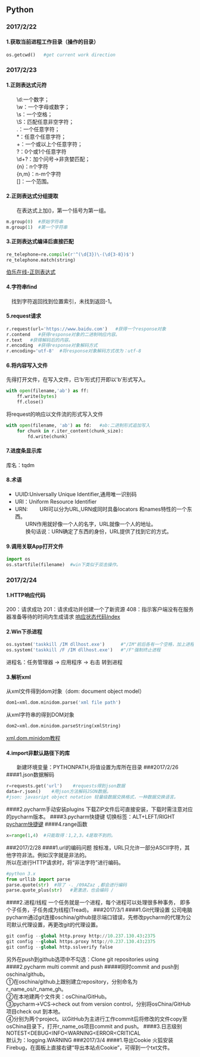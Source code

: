 ## Python<br>
### 2017/2/22
#### 1.获取当前进程工作目录（操作的目录）
```python
os.getcwd()   #get current work direction
```

### 2017/2/23
#### 1.正则表达式元符
　　\d:一个数字；<br>
　　\w：一个字母或数字；<br>
　　\s：一个空格；<br>
　　\S：匹配任意非空字符；<br>
　　.：一个任意字符；<br>
　　*：任意个任意字符；<br>
　　+：一个或以上个任意字符；<br>
　　?：0个或1个任意字符<br>
　　\d+?：加个问号→非贪婪匹配；<br>
　　{n}：n个字符<br>
　　{n,m}：n-m个字符<br>
　　[]：一个范围。
#### 2.正则表达式分组提取<br>
　　在表达式上加()，第一个括号为第一组。<br>
```python
m.group(0)  #原始字符串
m.group(1)  #第一个字符串
```
#### 3.正则表达式编译后直接匹配
```python
re_telephone=re.compile(r'^(\d{3})\-(\d{3-8})$')
re_telephone.match(string)
```
[伯乐在线-正则表达式](http://www.runoob.com/python/python-reg-expressions.html)
#### 4.字符串find
　找到字符返回找到位置索引，未找到返回-1。<br>
#### 5.request请求
```python
r.request(url='https://www.baidu.com')   #获得一个response对象
r.contend   #获得response对象的二进制响应内容。
r.text   #获得解码后的内容。
r.encoding  #获得response对象解码方式
r.encoding='utf-8'  #将response对象解码方式改为：utf-8
```
#### 6.将内容写入文件
先得打开文件，在写入文件，已‘b’形式打开即以'b'形式写入。<br>
```python
with open(filename,'ab') as ff:
    ff.write(bytes)
    ff.close()
```
将request的响应以文件流的形式写入文件
```python
with open(filename, 'ab') as fd:   #ab:二进制形式追加写入
    for chunk in r.iter_content(chunk_size):
        fd.write(chunk)
```
#### 7.进度条显示库
库名：tqdm
#### 8.术语
* UUID:Universally Unique Identifier,通用唯一识别码
* URI：Uniform Resource Identifier
* URN:
　　URI可以分为URL,URN或同时具备locators 和names特性的一个东西。<br>
　　URN作用就好像一个人的名字，URL就像一个人的地址。<br>
　　换句话说：URN确定了东西的身份，URL提供了找到它的方式。<br>

#### 9.调用关联App打开文件
```python
import os
os.startfile(filename)  #win下类似于双击操作。
```
### 2017/2/24
#### 1.HTTP响应代码
  200：请求成功
  201：请求成功并创建一个了新资源
  408：指示客户端没有在服务器准备等待的时间内生成请求
  [响应状态代码Index](http://www.cnblogs.com/lijialong/archive/2011/01/13/http-response-code.html)
#### 2.Win下杀进程
```python
os.system('taskkill /IM dllhost.exe')      #"/IM"前后各有一个空格，加上进程名
os.system('taskkill /F /IM dllhost.exe')   #"/F"强制终止进程
```
进程名：任务管理器 → 应用程序 → 右击  转到进程　
#### 3.解析xml
从xml文件得到dom对象（dom: document object model）
```python
dom1=xml.dom.minidom.parse('xml file path')
```
从xml字符串的得到DOM对象
```python
dom2=xml.dom.minidom.parseString(xmlString)
```
[xml.dom.minidom教程](http://www.cnblogs.com/kaituorensheng/p/4493306.html)
#### 4.import非默认路径下的库
　　新建环境变量：PYTHONPATH,将值设置为库所在目录
###2017/2/26
####1.json数据解码
```python
r=requests.get('url')    #requests得到json数据
data=r.json()    #用json方法解码JSON数据。
#json: javasript object notation 轻量级数据交换格式，一种数据交换语言。
```
####2.pycharm手动安装plugins
下载ZIP文件后可直接安装，下载时需注意对应的pycharm版本。
####3.pycharm快捷键
切换标签：ALT+LEFT/RIGHT<br>
[pycharm快捷键](http://blog.csdn.net/pipisorry/article/details/39909057)
####4.range函数
```python
x=range(1,4)  #只能取得：1,2,3。4是取不到的。
```
###2017/2/28
####1.url的编码问题
按标准，URL只允许一部分ASCII字符，其他字符非法。例如汉字就是非法的。
<br>所以在进行HTTP请求时，将“非法字符”进行编码。
```python
#python 3.x
from urllib import parse
parse.quote(str)  #除了 -._/09AZaz ,都会进行编码
parse.quote_plus(str)   #更激进，也会编码 /
```
####2.进程/线程
一个任务就是一个进程，每个进程可以处理很多种事务，
即多个子任务，子任务成为线程(Tread)。
###2017/3/1
####1.Git代理设置
公司电脑pycharm通过git连接oschina/github提示端口错误，先修改pycharm的代理为公司默认代理设置，再更改git的代理设置。
```python
git config --global http.proxy http://10.237.130.43:2375
git config --global https.proxy http://0.237.130.43:2375
git config --global http.sslverify false 
```
另外在push到github选项中不勾选：Clone git repositories using 
####2.pycharm multi commit and push
#####同时commit and push到oschina/github。
<br>①在oschina/github上跟别建立repository，分别命名为r_name_os/r_name_gh。
<br>②在本地建两个文件夹：osChina/GitHub。
<br>③pycharm→VCS→check out from version control，分别将osChina/GitHub项目check out 到本地。
<br>④分别为两个project。以GitHub为主进行工作commit后将修改的文件copy至osChina目录下，打开r_name_os项目commit and push。
####3.日志级别
NOTEST<DEBUG<INFO<WARNING<ERROR<CRITICAL<br>
默认为：logging.WARNING
###2017/3/4
####1.导出Cookie
火狐安装Firebug，在面板上直接右键“导出本站点Cookie”，可得到一个txt文件。
